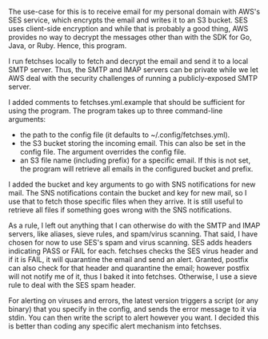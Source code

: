 The use-case for this is to receive email for my personal domain with AWS's SES service, which encrypts the email and writes it to an S3 bucket.  SES uses client-side encryption and while that is probably a good thing, AWS provides no way to decrypt the messages other than with the SDK for Go, Java, or Ruby.  Hence, this program.

I run fetchses locally to fetch and decrypt the email and send it to a local SMTP server.  Thus, the SMTP and IMAP servers can be private while we let AWS deal with the security challenges of running a publicly-exposed SMTP server.

I added comments to fetchses.yml.example that should be sufficient for using the program.  The program takes up to three command-line arguments:
- the path to the config file (it defaults to ~/.config/fetchses.yml).
- the S3 bucket storing the incoming email.  This can also be set in the config file.  The argument overrides the config file.
- an S3 file name (including prefix) for a specific email.  If this is not set, the program will retrieve all emails in the configured bucket and prefix.

I added the bucket and key arguments to go with SNS notifications for new mail.  The SNS notifications contain the bucket and key for new mail, so I use that to fetch those specific files when they arrive.  It is still useful to retrieve all files if something goes wrong with the SNS notifications.

As a rule, I left out anything that I can otherwise do with the SMTP and IMAP servers, like aliases, sieve rules, and spam/virus scanning.  That said, I have chosen for now to use SES's spam and virus scanning.  SES adds headers indicating PASS or FAIL for each.  fetchses checks the SES virus header and if it is FAIL, it will quarantine the email and send an alert.  Granted, postfix can also check for that header and quarantine the email; however postfix will not notify me of it, thus I baked it into fetchses.  Otherwise, I use a sieve rule to deal with the SES spam header.

For alerting on viruses and errors, the latest version triggers a script (or any binary) that you specify in the config, and sends the error message to it via stdin.  You can then write the script to alert however you want.  I decided this is better than coding any specific alert mechanism into fetchses.
